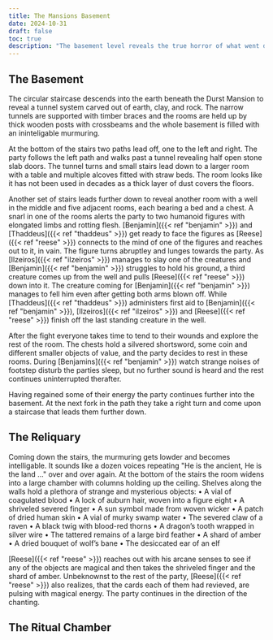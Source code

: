 ```yaml
---
title: The Mansions Basement
date: 2024-10-31
draft: false
toc: true
description: "The basement level reveals the true horror of what went down in the Durst Mansion"
---
```


## The Basement

The circular staircase descends into the earth beneath the Durst Mansion to reveal a tunnel system carved out of earth, clay, and rock. The narrow tunnels are supported with timber braces and the rooms are held up by thick wooden posts with crossbeams and the whole basement is filled with an ininteligable murmuring.

At the bottom of the stairs two paths lead off, one to the left and right. The party follows the left path and walks past a tunnel revealing half open stone slab doors. The tunnel turns and small stairs lead down to a larger room with a table and multiple alcoves fitted with straw beds. The room looks like it has not been used in decades as a thick layer of dust covers the floors. 

Another set of stairs leads further down to reveal another room with a well in the middle and five adjacent rooms, each bearing a bed and a chest. A snarl in one of the rooms alerts the party to two humanoid figures with elongated limbs and rotting flesh. [Benjamin]({{< ref "benjamin" >}}) and [Thaddeus]({{< ref "thaddeus" >}}) get ready to face the figures as [Reese]({{< ref "reese" >}}) connects to the mind of one of the figures and reaches out to it, in vain. The figure turns abruptley and lunges towards the party. As [Ilzeiros]({{< ref "ilzeiros" >}}) manages to slay one of the creatures and [Benjamin]({{< ref "benjamin" >}}) struggles to hold his ground, a third creature comes up from the well and pulls [Reese]({{< ref "reese" >}}) down into it. The creature coming for [Benjamin]({{< ref "benjamin" >}}) manages to fell him even after getting both arms blown off. While [Thaddeus]({{< ref "thaddeus" >}}) administers first aid to [Benjamin]({{< ref "benjamin" >}}), [Ilzeiros]({{< ref "ilzeiros" >}}) and [Reese]({{< ref "reese" >}}) finish off the last standing creature in the well.

After the fight everyone takes time to tend to their wounds and explore the rest of the room. The chests hold a silvered shortsword, some coin and different smaller objects of value, and the party decides to rest in these rooms. During [Benjamins]({{< ref "benjamin" >}}) watch strange noises of footstep disturb the parties sleep, but no further sound is heard and the rest continues uninterrupted therafter.

Having regained some of their energy the party continues further into the basement. At the next fork in the path they take a right turn and come upon a staircase that leads them further down.

## The Reliquary

Coming down the stairs, the murmuring gets lowder and becomes intelligable. It sounds like a dozen voices repeating "He is the ancient, He is the land ..." over and over again. At the bottom of the stairs the room widens into a large chamber with columns holding up the ceiling. Shelves along the walls hold a plethora of strange and mysterious objects:
• A vial of coagulated blood
• A lock of auburn hair, woven into a figure eight
• A shriveled severed finger
• A sun symbol made from woven wicker
• A patch of dried human skin
• A vial of murky swamp water
• The severed claw of a raven
• A black twig with blood-red thorns
• A dragon’s tooth wrapped in silver wire
• The tattered remains of a large bird feather
• A shard of amber
• A dried bouquet of wolf’s bane
• The desiccated ear of an elf

[Reese]({{< ref "reese" >}}) reaches out with his arcane senses to see if any of the objects are magical and then takes the shriveled finger and the shard of amber. Unbeknownst to the rest of the party, [Reese]({{< ref "reese" >}}) also realizes, that the cards each of them had revieved, are pulsing with magical energy. The party continues in the direction of the chanting. 

## The Ritual Chamber


